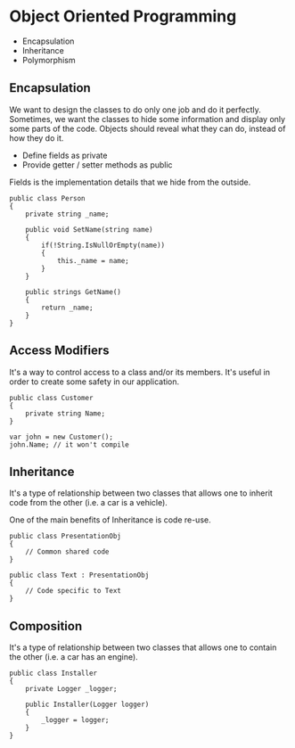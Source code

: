 # Object Oriented Programming

- Encapsulation
- Inheritance
- Polymorphism


## Encapsulation

We want to design the classes to do only one job and do it perfectly.
Sometimes, we want the classes to hide some information and display only 
some parts of the code.
Objects should reveal what they can do, instead of how they do it. 

- Define fields as private 
- Provide getter / setter methods as public

Fields is the implementation details that we hide from the outside.

```
public class Person
{
    private string _name;

    public void SetName(string name)
    {
        if(!String.IsNullOrEmpty(name))
        {
            this._name = name;
        }
    }

    public strings GetName()
    {
        return _name;
    }
}
```

## Access Modifiers

It's a way to control access to a class and/or its members.
It's useful in order to create some safety in our application.

```
public class Customer
{
    private string Name;
}

var john = new Customer();
john.Name; // it won't compile
```



## Inheritance

It's a type of relationship between two classes that 
allows one to inherit code from the other (i.e. a car is a vehicle).

One of the main benefits of Inheritance is code re-use.

```
public class PresentationObj
{
    // Common shared code
}

public class Text : PresentationObj
{
    // Code specific to Text
}
```


## Composition

It's a type of relationship between two classes that 
allows one to contain the other (i.e. a car has an engine).

```
public class Installer
{
    private Logger _logger;

    public Installer(Logger logger)
    {
        _logger = logger;
    }
}
```